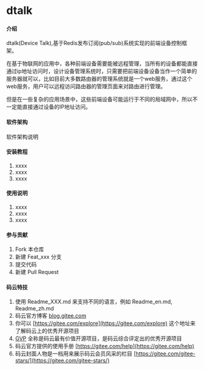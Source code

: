 # dtalk

#### 介绍
dtalk(Device Talk),基于Redis发布订阅(pub/sub)系统实现的前端设备控制框架。

在基于物联网的应用中，各种前端设备需要能被远程管理，当所有的设备都能直接通过ip地址访问时，设计设备管理系统时，只需要把前端设备设备当作一个简单的服务器就可以，比如目前大多数路由器的管理系统就是一个web服务，通过这个web服务，用户可以远程访问路由器的管理页面来对路由进行管理。

但是在一些复杂的应用场景中，这些前端设备可能运行于不同的局域网中，所以不一定能直接通过设备的IP地址访问。


#### 软件架构
软件架构说明


#### 安装教程

1. xxxx
2. xxxx
3. xxxx

#### 使用说明

1. xxxx
2. xxxx
3. xxxx

#### 参与贡献

1. Fork 本仓库
2. 新建 Feat_xxx 分支
3. 提交代码
4. 新建 Pull Request


#### 码云特技

1. 使用 Readme\_XXX.md 来支持不同的语言，例如 Readme\_en.md, Readme\_zh.md
2. 码云官方博客 [blog.gitee.com](https://blog.gitee.com)
3. 你可以 [https://gitee.com/explore](https://gitee.com/explore) 这个地址来了解码云上的优秀开源项目
4. [GVP](https://gitee.com/gvp) 全称是码云最有价值开源项目，是码云综合评定出的优秀开源项目
5. 码云官方提供的使用手册 [https://gitee.com/help](https://gitee.com/help)
6. 码云封面人物是一档用来展示码云会员风采的栏目 [https://gitee.com/gitee-stars/](https://gitee.com/gitee-stars/)